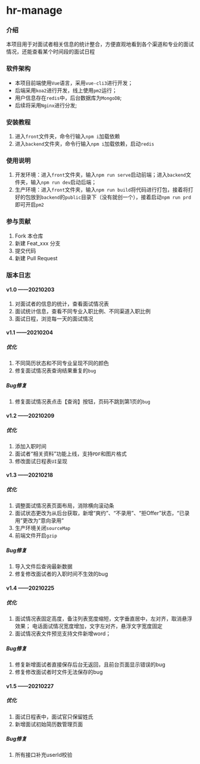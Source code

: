 <!--
 * @Description: 项目介绍
 * @Version: 
 * @Author: 
 * @Date: 2021-02-06 22:28:07
 * @LastEditors: Chen
 * @LastEditTime: 2021-03-13 20:51:01
-->
# hr-manage

### 介绍
本项目用于对面试者相关信息的统计整合，方便直观地看到各个渠道和专业的面试情况，还能查看某个时间段的面试日程

### 软件架构
- 本项目前端使用`Vue`语言，采用`vue-cli3`进行开发；
- 后端采用`koa2`进行开发，线上使用`pm2`运行；
- 用户信息存在`redis`中，后台数据库为`MongoDB`;
- 后续将采用`Nginx`进行分发;


### 安装教程

1.  进入`front`文件夹，命令行输入`npm i`加载依赖
2.  进入`backend`文件夹，命令行输入`npm i`加载依赖，启动`redis`

### 使用说明

1.  开发环境：进入`front`文件夹，输入`npm run serve`启动前端；进入`backend`文件夹，输入`npm run dev`启动后端；
2.  生产环境：进入`front`文件夹，输入`npm run build`将代码进行打包，接着将打好的包放到`backend`的`public`目录下（没有就创一个），接着启动`npm run prd`即可开启`pm2`

### 参与贡献

1.  Fork 本仓库
2.  新建 Feat_xxx 分支
3.  提交代码
4.  新建 Pull Request


### 版本日志

#### v1.0 ——20210203
1. 对面试者的信息的统计，查看面试情况表
2. 面试统计信息，查看不同专业入职比例、不同渠道入职比例
3. 面试日程，浏览每一天的面试情况


#### v1.1 ——20210204
##### 优化
1. 不同简历状态和不同专业呈现不同的颜色
2. 修复面试情况表查询结果重复的`bug`

##### Bug修复
1. 修复面试情况表点击【查询】按钮，页码不跳到第1页的`bug`


#### v1.2 ——20210209

##### 优化
1. 添加入职时间
2. 面试者“相关资料”功能上线，支持`PDF`和图片格式
3. 修改面试日程表`UI`呈现



#### v1.3 ——20210218

##### 优化
1. 调整面试情况表页面布局，消除横向滚动条
2. 面试状态更改为从后台获取，新增“爽约”、“不录用”、“拒Offer”状态，“已录用”更改为“意向录用”
3. 生产环境关闭`sourceMap`
4. 前端文件开启`gzip`

##### Bug修复
1. 导入文件后查询最新数据
2. 修复修改面试者的入职时间不生效的bug

#### v1.4 ——20210225

##### 优化
1. 面试情况表固定高度，备注列表宽度缩短，文字垂直居中，左对齐，取消悬浮效果； 电话面试情况宽度增加，文字左对齐，悬浮文字宽度固定 
2. 面试情况表文件预览支持文件新增word；

##### Bug修复
1. 修复新增面试者直接保存后台无返回，且前台页面显示错误的bug
2. 修复修改面试者时文件无法保存的bug

#### v1.5 ——20210227

##### 优化
1. 面试日程表中，面试官只保留姓氏
2. 新增面试初始简历数管理页面

##### Bug修复
1. 所有接口补充userId校验